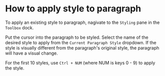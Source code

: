 # How to apply style to paragraph

To apply an existing style to paragraph, nagivate to the `Styling` pane in the `Toolbox` dock.

Put the cursor into the paragraph to be styled. Select the name of the desired style to apply from the `Current Paragraph Style` dropdown. If the style is visually different from the paragraph's original style, the paragraph will have a visual change.

For the first 10 styles, use `Ctrl + NUM` (where NUM is keys 0 - 9) to apply the style. 

